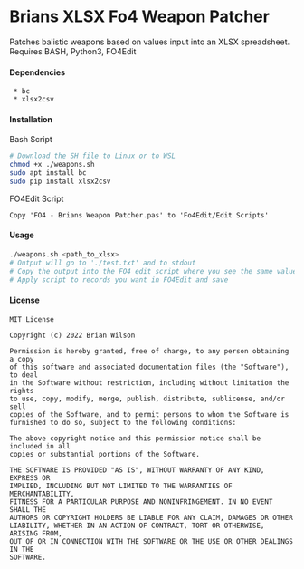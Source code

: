 # Brians XLSX Fo4 Weapon Patcher
Patches balistic weapons based on values input into an XLSX spreadsheet. Requires BASH, Python3, FO4Edit

#### Dependencies
```
 * bc
 * xlsx2csv
```

#### Installation
Bash Script
```sh
# Download the SH file to Linux or to WSL
chmod +x ./weapons.sh
sudo apt install bc
sudo pip install xlsx2csv
```
FO4Edit Script
```
Copy 'FO4 - Brians Weapon Patcher.pas' to 'Fo4Edit/Edit Scripts'
```

#### Usage
```sh
./weapons.sh <path_to_xlsx>
# Output will go to './test.txt' and to stdout
# Copy the output into the FO4 edit script where you see the same values (overwrite them)
# Apply script to records you want in FO4Edit and save
```

#### License
```
MIT License

Copyright (c) 2022 Brian Wilson

Permission is hereby granted, free of charge, to any person obtaining a copy
of this software and associated documentation files (the "Software"), to deal
in the Software without restriction, including without limitation the rights
to use, copy, modify, merge, publish, distribute, sublicense, and/or sell
copies of the Software, and to permit persons to whom the Software is
furnished to do so, subject to the following conditions:

The above copyright notice and this permission notice shall be included in all
copies or substantial portions of the Software.

THE SOFTWARE IS PROVIDED "AS IS", WITHOUT WARRANTY OF ANY KIND, EXPRESS OR
IMPLIED, INCLUDING BUT NOT LIMITED TO THE WARRANTIES OF MERCHANTABILITY,
FITNESS FOR A PARTICULAR PURPOSE AND NONINFRINGEMENT. IN NO EVENT SHALL THE
AUTHORS OR COPYRIGHT HOLDERS BE LIABLE FOR ANY CLAIM, DAMAGES OR OTHER
LIABILITY, WHETHER IN AN ACTION OF CONTRACT, TORT OR OTHERWISE, ARISING FROM,
OUT OF OR IN CONNECTION WITH THE SOFTWARE OR THE USE OR OTHER DEALINGS IN THE
SOFTWARE.
```